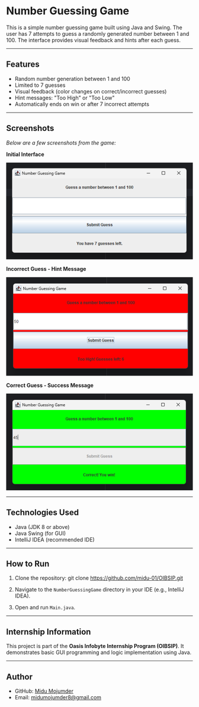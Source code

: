 # Number Guessing Game

This is a simple number guessing game built using Java and Swing. The user has 7 attempts to guess a randomly generated number between 1 and 100. The interface provides visual feedback and hints after each guess.

---

## Features

- Random number generation between 1 and 100
- Limited to 7 guesses
- Visual feedback (color changes on correct/incorrect guesses)
- Hint messages: "Too High" or "Too Low"
- Automatically ends on win or after 7 incorrect attempts

---

## Screenshots

*Below are a few screenshots from the game:*

**Initial Interface**

![Initial Interface](Assets/fig1.png)

**Incorrect Guess - Hint Message**

![Incorrect Guess](Assets/fig2.png)

**Correct Guess - Success Message**

![Correct Guess](Assets/fig3.png)

---

## Technologies Used

- Java (JDK 8 or above)
- Java Swing (for GUI)
- IntelliJ IDEA (recommended IDE)

---

## How to Run

1. Clone the repository:
git clone https://github.com/midu-01/OIBSIP.git

2. Navigate to the `NumberGuessingGame` directory in your IDE (e.g., IntelliJ IDEA).

3. Open and run `Main.java`.

---

## Internship Information

This project is part of the **Oasis Infobyte Internship Program (OIBSIP)**. It demonstrates basic GUI programming and logic implementation using Java.

---

## Author

- GitHub: [Midu Mojumder](https://github.com/midu-01)
- Email: midumojumder8@gmail.com
